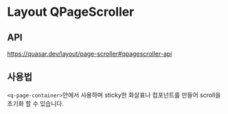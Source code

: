 # Layout QPageScroller

## API

https://quasar.dev/layout/page-scroller#qpagescroller-api

## 사용법

`<q-page-container>`안에서 사용하며 sticky한 화살표나 컴포넌트를 만들어 scroll을 초기화 할 수 있습니다.
